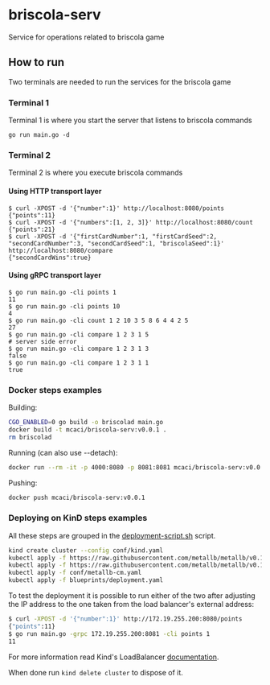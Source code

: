 # briscola-serv

Service for operations related to briscola game

## How to run

Two terminals are needed to run the services for the briscola game

### Terminal 1

Terminal 1 is where you start the server that listens to briscola commands

```shell
go run main.go -d
```

### Terminal 2

Terminal 2 is where you execute briscola commands

#### Using HTTP transport layer

```shell
$ curl -XPOST -d '{"number":1}' http://localhost:8080/points
{"points":11}
$ curl -XPOST -d '{"numbers":[1, 2, 3]}' http://localhost:8080/count
{"points":21}
$ curl -XPOST -d '{"firstCardNumber":1, "firstCardSeed":2, "secondCardNumber":3, "secondCardSeed":1, "briscolaSeed":1}' http://localhost:8080/compare
{"secondCardWins":true}
```

#### Using gRPC transport layer

```shell
$ go run main.go -cli points 1
11
$ go run main.go -cli points 10
4
$ go run main.go -cli count 1 2 10 3 5 8 6 4 4 2 5
27
$ go run main.go -cli compare 1 2 3 1 5 
# server side error
$ go run main.go -cli compare 1 2 3 1 3
false
$ go run main.go -cli compare 1 2 3 1 1
true
```

### Docker steps examples

Building: 

```sh
CGO_ENABLED=0 go build -o briscolad main.go
docker build -t mcaci/briscola-serv:v0.0.1 .
rm briscolad
```

Running (can also use --detach):

```sh
docker run --rm -it -p 4000:8080 -p 8081:8081 mcaci/briscola-serv:v0.0.1
```

Pushing:

```sh
docker push mcaci/briscola-serv:v0.0.1
```

### Deploying on KinD steps examples

All these steps are grouped in the [deployment-script.sh](./deployment-script.sh) script.

```sh
kind create cluster --config conf/kind.yaml
kubectl apply -f https://raw.githubusercontent.com/metallb/metallb/v0.12.1/manifests/namespace.yaml
kubectl apply -f https://raw.githubusercontent.com/metallb/metallb/v0.12.1/manifests/metallb.yaml
kubectl apply -f conf/metallb-cm.yaml
kubectl apply -f blueprints/deployment.yaml
```

To test the deployment it is possible to run either of the two after adjusting the IP address to the one taken from the load balancer's external address:

```sh
$ curl -XPOST -d '{"number":1}' http://172.19.255.200:8080/points
{"points":11}
$ go run main.go -grpc 172.19.255.200:8081 -cli points 1
11
```

For more information read Kind's LoadBalancer [documentation](https://kind.sigs.k8s.io/docs/user/loadbalancer/).

When done run `kind delete cluster` to dispose of it.
